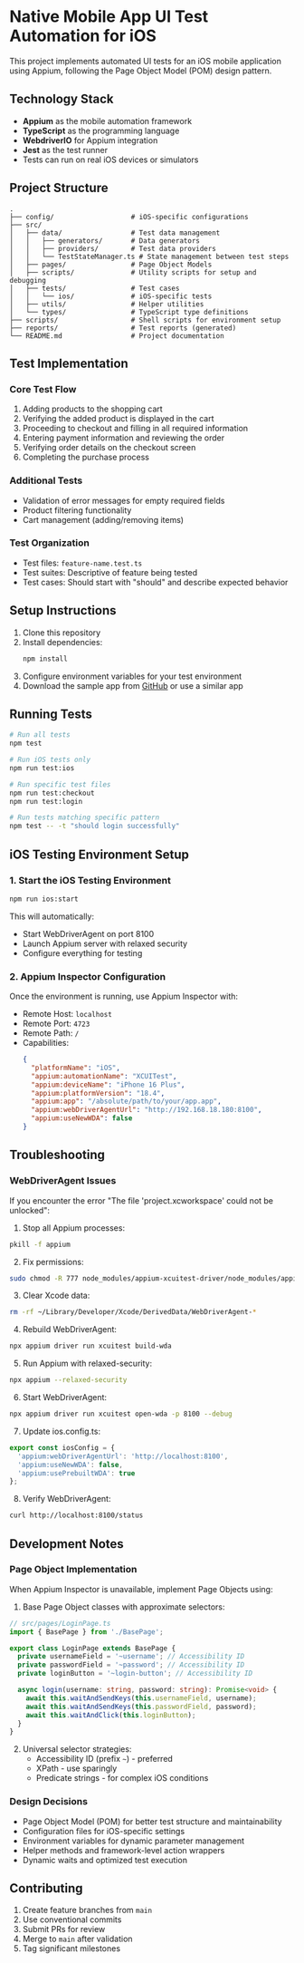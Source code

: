 # Native Mobile App UI Test Automation for iOS

This project implements automated UI tests for an iOS mobile application using Appium, following the Page Object Model (POM) design pattern.

## Technology Stack

- **Appium** as the mobile automation framework
- **TypeScript** as the programming language
- **WebdriverIO** for Appium integration
- **Jest** as the test runner
- Tests can run on real iOS devices or simulators

## Project Structure

```
.
├── config/                   # iOS-specific configurations
├── src/
│   ├── data/                 # Test data management
│   │   ├── generators/       # Data generators
│   │   ├── providers/        # Test data providers
│   │   └── TestStateManager.ts # State management between test steps
│   ├── pages/                # Page Object Models
│   ├── scripts/              # Utility scripts for setup and debugging
│   ├── tests/                # Test cases
│   │   └── ios/              # iOS-specific tests
│   ├── utils/                # Helper utilities
│   └── types/                # TypeScript type definitions
├── scripts/                  # Shell scripts for environment setup
├── reports/                  # Test reports (generated)
└── README.md                 # Project documentation
```

## Test Implementation

### Core Test Flow
1. Adding products to the shopping cart
2. Verifying the added product is displayed in the cart
3. Proceeding to checkout and filling in all required information
4. Entering payment information and reviewing the order
5. Verifying order details on the checkout screen
6. Completing the purchase process

### Additional Tests
- Validation of error messages for empty required fields
- Product filtering functionality
- Cart management (adding/removing items)

### Test Organization
- Test files: `feature-name.test.ts`
- Test suites: Descriptive of feature being tested
- Test cases: Should start with "should" and describe expected behavior

## Setup Instructions

1. Clone this repository
2. Install dependencies:
   ```bash
   npm install
   ```
3. Configure environment variables for your test environment
4. Download the sample app from [GitHub](https://github.com/saucelabs/sample-app-mobile/releases/) or use a similar app

## Running Tests

```bash
# Run all tests
npm test

# Run iOS tests only
npm run test:ios

# Run specific test files
npm run test:checkout
npm run test:login

# Run tests matching specific pattern
npm test -- -t "should login successfully"
```

## iOS Testing Environment Setup

### 1. Start the iOS Testing Environment

```bash
npm run ios:start
```

This will automatically:
- Start WebDriverAgent on port 8100
- Launch Appium server with relaxed security
- Configure everything for testing

### 2. Appium Inspector Configuration

Once the environment is running, use Appium Inspector with:
- Remote Host: `localhost`
- Remote Port: `4723`
- Remote Path: `/`
- Capabilities:
  ```json
  {
    "platformName": "iOS",
    "appium:automationName": "XCUITest",
    "appium:deviceName": "iPhone 16 Plus",
    "appium:platformVersion": "18.4",
    "appium:app": "/absolute/path/to/your/app.app",
    "appium:webDriverAgentUrl": "http://192.168.18.180:8100",
    "appium:useNewWDA": false
  }
  ```

## Troubleshooting

### WebDriverAgent Issues

If you encounter the error "The file 'project.xcworkspace' could not be unlocked":

1. Stop all Appium processes:
```bash
pkill -f appium
```

2. Fix permissions:
```bash
sudo chmod -R 777 node_modules/appium-xcuitest-driver/node_modules/appium-webdriveragent/
```

3. Clear Xcode data:
```bash
rm -rf ~/Library/Developer/Xcode/DerivedData/WebDriverAgent-*
```

4. Rebuild WebDriverAgent:
```bash
npx appium driver run xcuitest build-wda
```

5. Run Appium with relaxed-security:
```bash
npx appium --relaxed-security
```

6. Start WebDriverAgent:
```bash
npx appium driver run xcuitest open-wda -p 8100 --debug
```

7. Update ios.config.ts:
```typescript
export const iosConfig = {
  'appium:webDriverAgentUrl': 'http://localhost:8100',
  'appium:useNewWDA': false,
  'appium:usePrebuiltWDA': true
};
```

8. Verify WebDriverAgent:
```bash
curl http://localhost:8100/status
```

## Development Notes

### Page Object Implementation
When Appium Inspector is unavailable, implement Page Objects using:

1. Base Page Object classes with approximate selectors:
```typescript
// src/pages/LoginPage.ts
import { BasePage } from './BasePage';

export class LoginPage extends BasePage {
  private usernameField = '~username'; // Accessibility ID
  private passwordField = '~password'; // Accessibility ID 
  private loginButton = '~login-button'; // Accessibility ID

  async login(username: string, password: string): Promise<void> {
    await this.waitAndSendKeys(this.usernameField, username);
    await this.waitAndSendKeys(this.passwordField, password);
    await this.waitAndClick(this.loginButton);
  }
}
```

2. Universal selector strategies:
   - Accessibility ID (prefix `~`) - preferred
   - XPath - use sparingly
   - Predicate strings - for complex iOS conditions

### Design Decisions
- Page Object Model (POM) for better test structure and maintainability
- Configuration files for iOS-specific settings
- Environment variables for dynamic parameter management
- Helper methods and framework-level action wrappers
- Dynamic waits and optimized test execution

## Contributing

1. Create feature branches from `main`
2. Use conventional commits
3. Submit PRs for review
4. Merge to `main` after validation
5. Tag significant milestones 
